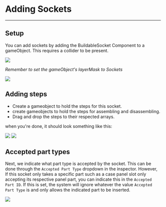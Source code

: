 # Adding Sockets

---

## Setup

You can add sockets by adding the BuildableSocket Component to a gameObject. This requires a collider to be present.

![](../../../assets/socket/socket-setup.png)


*Remember to set the gameObject's layerMask to Sockets*

![](../../../assets/socket/socket-layer-set.png)

## Adding steps

- Create a gameobject to hold the steps for this socket.
- create gameobjects to hold the steps for assembling and disassembling.
- Drag and drop the steps to their respected arrays.

when you're done, it should look something like this:

![](../../../assets/socket/steps-child.png)
![](../../../assets/socket/steps-array.png)

## Accepted part types

Next, we indicate what part type is accepted by the socket. This can be done through the `Accepted Part Type` dropdown in the inspector. However, If this socket only takes a specific part such as a case panel slot only accepting its respective panel part, you can indicate this in the `Accepted Part ID`. If this is set, the system will ignore whatever the value `Accepted Part Type` is and only allows the indicated part to be inserted.


![](../../../assets/socket/accepted-parts.png)